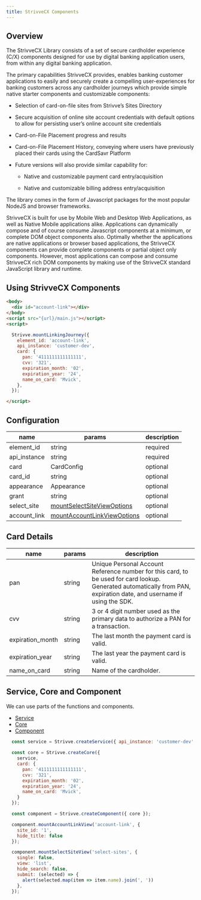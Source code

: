 ```yaml
---
title: StrivveCX Components
---
```


## Overview
The StrivveCX Library consists of a set of secure cardholder experience (C/X) components designed for use by digital banking application users, from within any digital banking application.

The primary capabilities StrivveCX provides, enables banking customer applications to easily and securely create a compelling user-experiences for banking customers across any cardholder journeys which provide simple native starter components and customizable components:

* Selection of card-on-file sites from Strivve’s Sites Directory

* Secure acquisition of online site account credentials with default options to allow for persisting user’s online account site credentials

* Card-on-File Placement progress and results

* Card-on-File Placement History, conveying where users have previously placed their cards using the CardSavr Platform

* Future versions will also provide similar capability for:

  * Native and customizable payment card entry/acquisition

  * Native and customizable billing address entry/acquisition

The library comes in the form of Javascript packages for the most popular NodeJS and browser frameworks.

StrivveCX is built for use by Mobile Web and Desktop Web Applications, as well as Native Mobile applications alike.  Applications can dynamically compose and of course consume Javascript components at a minimum, or complete DOM object components also.  Optimally whether the applications are native applications or browser based applications, the StrivveCX components can provide complete components or partial object only components.  However, most applications can compose and consume StrivveCX rich DOM components by making use of the StrivveCX standard JavaScript library and runtime.


## Using StrivveCX Components

```html
<body>
  <div id="account-link"></div>
</body>
<script src="{url}/main.js"></script>
<script>

  Strivve.mountLinkingJourney({
    element_id: 'account-link',
    api_instance: 'customer-dev',
    card: {
      pan: '4111111111111111',
      cvv: '321',
      expiration_month: '02',
      expiration_year: '24',
      name_on_card: 'Mvick',
    },
  });

</script>
```

## Configuration

| name | params | description |
|---|---|---|
| element_id | string | required |
| api_instance | string | required |
| card | CardConfig | optional |
| card_id | string | optional |
| appearance | Appearance | optional |
| grant | string | optional |
| select_site | [mountSelectSiteViewOptions](docs/component.md#mountSelectSiteViewcomponent) | optional |
| account_link | [mountAccountLinkViewOptions](docs/component.md#mountAccountLinkViewoptions) | optional |



## Card Details

| name | params | description |
|---|---|---|
| pan | string | Unique Personal Account Reference number for this card, to be used for card lookup. Generated automatically from PAN, expiration date, and username if using the SDK. |
| cvv | string | 3 or 4 digit number used as the primary data to authorize a PAN for a transaction. |
| expiration_month | string | The last month the payment card is valid. |
| expiration_year | string | The last year the payment card is valid. |
| name_on_card | string | Name of the cardholder. |

## Service, Core and Component
We can use parts of the functions and components.
- [Service](docs/service.md) 
- [Core](docs/core.md) 
- [Component](docs/component.md) 

```js
  const service = Strivve.createService({ api_instance: 'customer-dev' });
  
  const core = Strivve.createCore({
    service,
    card: {
      pan: '4111111111111111',
      cvv: '321',
      expiration_month: '02',
      expiration_year: '24',
      name_on_card: 'Mvick',
    }
  });

  const component = Strivve.createComponent({ core });

  component.mountAccountLinkView('account-link', {
    site_id: '1',
    hide_title: false
  });

  component.mountSelectSiteView('select-sites', {
    single: false,
    view: 'list',
    hide_search: false,
    submit: (selected) => {
      alert(selected.map(item => item.name).join(', '))
    },
  });
```